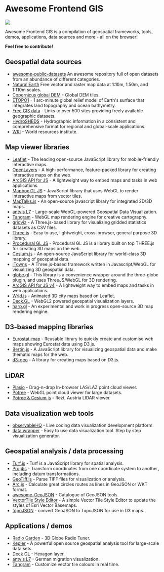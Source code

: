 # Awesome Frontend GIS
<img src='https://user-images.githubusercontent.com/25485293/191950255-cbd83c6a-4880-4c0a-a665-b59a21467702.PNG'></img>

Awesome Frontend GIS is a compilation of geospatial frameworks, tools, demos, applications, data sources and more - all on the browser!

**Feel free to contribute!**

## Geospatial data sources
- [awesome-public-datasets](https://github.com/awesomedata/awesome-public-datasets) An awesome repository full of open datasets from an abundance of different categories.
- [Natural Earth](https://www.naturalearthdata.com/) Free vector and raster map data at 1:10m, 1:50m, and 1:110m scales.
- [Copernicus global DEM](https://ec.europa.eu/eurostat/web/gisco/geodata/reference-data/elevation/copernicus-dem/elevation) - Global DEM tiles.
- [ETOPO1](https://www.ngdc.noaa.gov/mgg/global/) - 1 arc-minute global relief model of Earth's surface that integrates land topography and ocean bathymetry.
- [Free GIS data](https://freegisdata.rtwilson.com/) - Links to over 500 sites providing freely available geographic datasets.
- [HydroSHEDS](https://www.hydrosheds.org/) - Hydrographic information in a consistent and comprehensive format for regional and global-scale applications.
- [WRI](https://www.wri.org/data) - World resources institute.

## Map viewer libraries
- [Leaflet](https://leafletjs.com/) - The leading open-source JavaScript library for mobile-friendly interactive maps.
- [OpenLayers](https://openlayers.org/) - A high-performance, feature-packed library for creating interactive maps on the web.
- [ArcGIS API for JS](https://developers.arcgis.com/javascript/latest/release-notes/) - A lightweight way to embed maps and tasks in web applications.
- [Mapbox GL JS](https://docs.mapbox.com/mapbox-gl-js/examples/) - JavaScript library that uses WebGL to render interactive maps from vector tiles.
- [MapTalks.js](https://github.com/maptalks/maptalks.js) - An open-source javascript library for integrated 2D/3D maps.
- [antvis L7](https://github.com/antvis/L7) - Large-scale WebGL-powered Geospatial Data Visualization.
- [Tangram](https://github.com/tangrams/tangram) - WebGL map rendering engine for creative cartography.
- [gridviz](https://github.com/eurostat/gridviz) - A Three.js-based library for visualizing gridded statistics datasets as CSV files. 
- [Three.js](https://github.com/mrdoob/three.js) - Easy to use, lightweight, cross-browser, general purpose 3D library.
- [Procedural GL JS](https://github.com/felixpalmer/procedural-gl-js) - Procedural GL JS is a library built on top THREE.js for creating 3D maps on the web.
- [Cesium.js](https://cesiumjs.org/) - An open-source JavaScript library for world-class 3D mapping of geospatial data.
- [iTowns](https://github.com/iTowns/itowns) - A Three.js-based framework written in Javascript/WebGL for visualizing 3D geospatial data.
- [globe.gl](https://globe.gl/) - This library is a convenience wrapper around the three-globe plugin, and uses ThreeJS/WebGL for 3D rendering.
- [ArcGIS API for JS v4](https://developers.arcgis.com/javascript/) - A lightweight way to embed maps and tasks in web applications.
- [Wrld.js](https://github.com/wrld3d/wrld.js/) - Animated 3D city maps based on Leaflet.
- [Deck.GL](https://github.com/uber/deck.gl) - WebGL2 powered geospatial visualization layers.
- [harp.gl](https://github.com/heremaps/harp.gl) - An experimental and work in progress open-source 3D map rendering engine.

## D3-based mapping libraries
- [Eurostat-map](https://github.com/eurostat/eurostat-map.js) - Reusable library to quickly create and customise web maps showing Eurostat data using D3.js.
- [Bertin.js](https://github.com/neocarto/bertin) - A JavaScript library for visualizing geospatial data and make thematic maps for the web.
- [d3-geo](https://github.com/d3/d3-geo) - A library for creating maps based on D3.js.

## LiDAR
- [Plasio](https://github.com/verma/plasio) - Drag-n-drop In-browser LAS/LAZ point cloud viewer.
- [Potree](https://github.com/potree/potree) - WebGL point cloud viewer for large datasets.
- [Potree & Cesium.js](http://potree.org/potree/examples/cesium_retz.html) - Rezt, Austria LIDAR viewer.

## Data visualization web tools
- [observableHQ](https://observablehq.com/@joewdavies) - Live coding data visualization development platform.
- [data wrapper](https://www.datawrapper.de/) - Easy to use data visualization tool. Step by step visualization generator.

## Geospatial analysis / data processing
- [Turf.js](https://github.com/Turfjs/turf) - Turf is a JavaScript library for spatial analysis.
- [Proj4js](https://github.com/proj4js/proj4js) - Transform coordinates from one coordinate system to another, including datum transformations.
- [GeoTiff.js](https://github.com/geotiffjs/geotiff.js) - Parse TIFF files for visualization or analysis.
- [Arc.js](https://github.com/springmeyer/arc.js) - Calculate great circles routes as lines in GeoJSON or WKT format.
- [awesome-GeoJSON](https://github.com/tmcw/awesome-geojson) - Catalogue of GeoJSON tools.
- [VectorTile Style Editor](https://github.com/Esri/arcgis-vectortile-style-editor) - A simple Vector Tile Style Editor to update the styles of Esri Vector Basemaps.
- [topoJSON](https://github.com/topojson/topojson) - convert GeoJSON to TopoJSON for use in D3 maps.

## Applications / demos
- [Radio Garden](https://radio.garden/) - 3D Globe Radio Tuner.
- [Kepler](https://kepler.gl/demo) - A powerful open source geospatial analysis tool for large-scale data sets.
- [Deck GL](https://deck.gl/#/examples/core-layers/hexagon-layer) - Hexagon layer.
- [antvis L7](http://antv.alipay.com/zh-cn/l7/1.x/demo/gallery/qianxi.html) - German migration visualization.
- [Tangram](http://tangrams.github.io/gui-demo/#12.25/40.7128/-73.9693) - Customize vector tile colours in real time.


